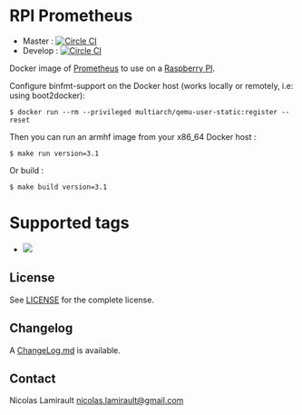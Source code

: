 # RPI Prometheus

* Master : [![Circle CI](https://circleci.com/gh/zeiot/rpi-prometheus/tree/master.svg?style=svg)](https://circleci.com/gh/zeiot/rpi-prometheus/tree/master)
* Develop : [![Circle CI](https://circleci.com/gh/zeiot/rpi-prometheus/tree/develop.svg?style=svg)](https://circleci.com/gh/zeiot/rpi-prometheus/tree/develop)

Docker image of [Prometheus][] to use on a [Raspberry PI][].

Configure binfmt-support on the Docker host (works locally or remotely, i.e: using boot2docker):

    $ docker run --rm --privileged multiarch/qemu-user-static:register --reset

Then you can run an armhf image from your x86_64 Docker host :

    $ make run version=3.1

Or build :

    $ make build version=3.1


# Supported tags

* [![](https://images.microbadger.com/badges/version/zeiot/rpi-grafana.svg)](http://microbadger.com/images/zeiot/rpi-grafana "Get your own version badge on microbadger.com")


## License

See [LICENSE](LICENSE) for the complete license.


## Changelog

A [ChangeLog.md](ChangeLog.md) is available.


## Contact

Nicolas Lamirault <nicolas.lamirault@gmail.com>


[Raspberry PI]: https://www.raspberrypi.org/
[Prometheus]: https://prometheus.io/
